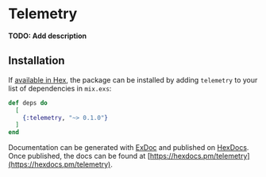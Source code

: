 # Telemetry

**TODO: Add description**

## Installation

If [available in Hex](https://hex.pm/docs/publish), the package can be installed
by adding `telemetry` to your list of dependencies in `mix.exs`:

```elixir
def deps do
  [
    {:telemetry, "~> 0.1.0"}
  ]
end
```

Documentation can be generated with [ExDoc](https://github.com/elixir-lang/ex_doc)
and published on [HexDocs](https://hexdocs.pm). Once published, the docs can
be found at [https://hexdocs.pm/telemetry](https://hexdocs.pm/telemetry).

